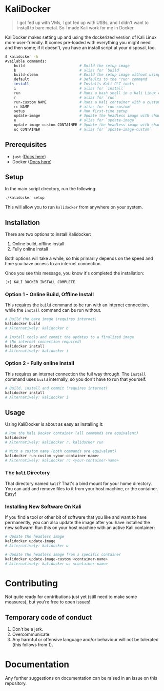 # KaliDocker

> I got fed up with VMs, I got fed up with USBs, and I didn't want to install to bare metal. So I made Kali work for me in Docker.

KaliDocker makes setting up and using the dockerized version of Kali Linux more user-friendly. It comes pre-loaded with everything you might need and then some; if it doesn't, you have an install script at your disposal, too.

```bash
$ kalidocker -h
Available commands:
    build                         # Build the setup image
    b                             # alias for `build`
    build-clean                   # Build the setup image without using any build cache
    default                       # Defaults to the "run" command
    install                       # Installs Kali CLI tools
    i                             # alias for `install`
    run                           # Runs a bash shell in a Kali Linux container!
    r                             # alias for `run`
    run-custom NAME               # Runs a Kali container with a custom name
    rc NAME                       # alias for `run-custom`
    setup                         # Run first-time setup
    update-image                  # Update the headless image with changes from the active container
    u                             # alias for `update-image`
    update-image-custom CONTAINER # Update the headless image with changes from a specific container
    uc CONTAINER                  # alias for `update-image-custom`
```

## Prerequisites

- `just` ([Docs here](https://github.com/casey/just))
- Docker ([Docs here](https://docs.docker.com/engine/install/))

## Setup
In the main script directory, run the following:
```bash
./kalidocker setup
```

This will allow you to run `kalidocker` from anywhere on your system.

## Installation
There are two options to install Kalidocker:
1. Online build, offline install
2. Fully online install

Both options will take a while, so this primarily depends on the speed and time you have access to an internet connection.

Once you see this message, you know it's completed the installation:

```
[+] KALI DOCKER INSTALL COMPLETE
```

### Option 1 - Online Build, Offline Install
This requires the `build` command to be run with an internet connection, while the `install` command can be run without.

```bash
# Build the bare image (requires internet)
kalidocker build
# Alternatively: kalidocker b

# Install tools and commit the updates to a finalized image
# (No internet connection required)
kalidocker install
# Alternatively: kalidocker i
```

### Option 2 - Fully online install
This requires an internet connection the full way through. The `install` command uses `build` internally, so you don't have to run that yourself.

```bash
# Build, install and commit (requires internet)
kalidocker install
# Alternatively: kalidocker i
```

## Usage
Using KaliDocker is about as easy as installing it: 

```bash
# Run the Kali Docker container (all commands are equivalent)
kalidocker
# Alternatively: kalidocker r, kalidocker run

# With a custom name (both commands are equivalent)
kalidocker run-custom <your-container-name>
# Alternatively: kalidocker rc <your-container-name>
```

### The `kali` Directory
That directory named `kali`? That's a bind mount for your home directory. You can add and remove files to it from your host machine, or the container. Easy!

### Installing New Software On Kali
If you find a tool or other bit of software that you like and want to have permanently, you can also update the image after you have installed the new software! Run this on your host machine with an active Kali container:

```bash
# Update the headless image
kalidocker update-image
# Alternatively: kalidocker u

# Update the headless image from a specific container
kalidocker update-image-custom <container-name>
# Alternatively: kalidocker uc <container-name>
```

# Contributing

Not quite ready for contributions just yet (still need to make some measures), but you're free to open issues!

## Temporary code of conduct
1. Don't be a jerk.
2. Overcommunicate.
3. Any harmful or offensive language and/or behaviour will not be tolerated (this follows from 1).

# Documentation
Any further suggestions on documentation can be raised in an issue on this repository.
